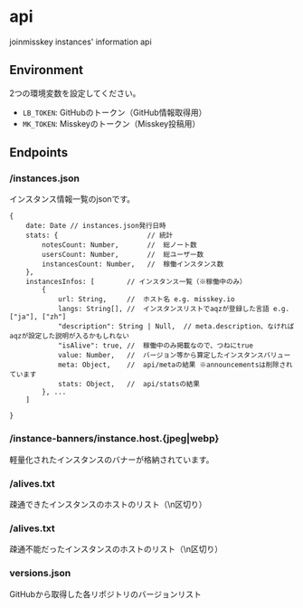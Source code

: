 # api
joinmisskey instances' information api

## Environment
2つの環境変数を設定してください。

- `LB_TOKEN`: GitHubのトークン（GitHub情報取得用）
- `MK_TOKEN`: Misskeyのトークン（Misskey投稿用）

## Endpoints
### /instances.json
インスタンス情報一覧のjsonです。

```
{
    date: Date // instances.json発行日時
    stats: {                      // 統計
        notesCount: Number,       //  総ノート数
        usersCount: Number,       //  総ユーザー数
        instancesCount: Number,   //  稼働インスタンス数
    },
    instancesInfos: [        // インスタンス一覧（※稼働中のみ）
        {
            url: String,     //  ホスト名 e.g. misskey.io
            langs: String[], //  インスタンスリストでaqzが登録した言語 e.g. ["ja"], ["zh"]
            "description": String | Null,  // meta.description、なければaqzが設定した説明が入るかもしれない
            "isAlive": true, //  稼働中のみ掲載なので、つねにtrue
            value: Number,   //  バージョン等から算定したインスタンスバリュー
            meta: Object,    //  api/metaの結果 ※announcementsは削除されています
            stats: Object,   //  api/statsの結果
        }, ...
    ]

}
```

### /instance-banners/instance.host.{jpeg|webp}
軽量化されたインスタンスのバナーが格納されています。

### /alives.txt
疎通できたインスタンスのホストのリスト（\n区切り）

### /alives.txt
疎通不能だったインスタンスのホストのリスト（\n区切り）

### versions.json
GitHubから取得した各リポジトリのバージョンリスト
